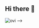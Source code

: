 ## Hi there 👋

<img src="https://github-readme-stats.vercel.app/api/top-langs?username=SkyRex06&show_icons=true&locale=en&layout=compact&theme=chartreuse-dark" alt="ovi" />
-->
